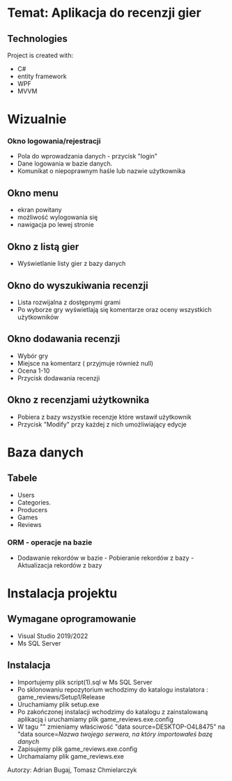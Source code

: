 ﻿# Temat: Aplikacja do recenzji gier 

## Technologies

Project is created with:

-   C#
-   entity framework
-   WPF
-   MVVM

# Wizualnie
### Okno logowania/rejestracji
-    Pola do wprowadzania danych - przycisk "login"
-   Dane logowania w bazie danych.
-   Komunikat o niepoprawnym haśle lub nazwie użytkownika

## Okno menu

- ekran powitany
- możliwość wylogowania się 
- nawigacja po lewej stronie

## Okno z listą gier

 - Wyświetlanie listy gier z bazy danych
 
## Okno do wyszukiwania recenzji
- Lista rozwijalna z dostępnymi grami
- Po wyborze gry wyświetlają się komentarze oraz oceny wszystkich użytkowników  


## Okno dodawania recenzji

- Wybór gry
- Miejsce na komentarz ( przyjmuje również null)
- Ocena 1-10
- Przycisk dodawania recenzji

## Okno z recenzjami użytkownika

- Pobiera z bazy wszystkie recenzje które wstawił użytkownik
- Przycisk "Modify" przy każdej z nich umożliwiający edycje 


# Baza danych

## Tabele
- Users
- Categories. 
- Producers
- Games
- Reviews

### ORM - operacje na bazie

   - Dodawanie rekordów w bazie
    - Pobieranie rekordów z bazy
    - Aktualizacja rekordów z bazy

# Instalacja projektu


## Wymagane oprogramowanie
- Visual Studio 2019/2022
- Ms SQL Server

## Instalacja

- Importujemy plik script(1).sql w Ms SQL Server
- Po sklonowaniu repozytorium wchodzimy do katalogu instalatora : game_reviews/Setup1/Release
- Uruchamiamy plik setup.exe
- Po zakończonej instalacji wchodzimy do katalogu z zainstalowaną aplikacją i uruchamiamy plik game_reviews.exe.config
- W tagu "<ConnectionStrings>" zmieniamy właściwość "data source=DESKTOP-O4L8475" na "data source=*Nazwa twojego serwera, na który importowałeś bazę danych*
- Zapisujemy plik game_reviews.exe.config
- Urchamaiamy plik game_reviews.exe



Autorzy: Adrian Bugaj, Tomasz Chmielarczyk
